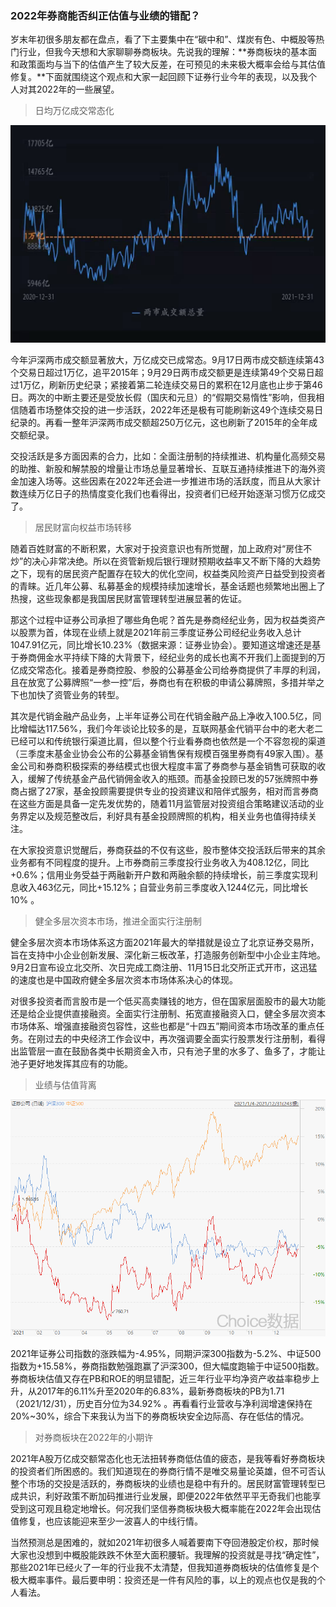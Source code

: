 ### 2022年券商能否纠正估值与业绩的错配？

岁末年初很多朋友都在盘点，看了下主要集中在“碳中和”、煤炭有色、中概股等热门行业，但我今天想和大家聊聊券商板块。先说我的理解：**券商板块的基本面和政策面均与当下的估值产生了较大反差，在可预见的未来极大概率会给与其估值修复。**下面就围绕这个观点和大家一起回顾下证券行业今年的表现，以及我个人对其2022年的一些展望。

> 日均万亿成交常态化

![万亿成交](../img/2022qs-0.jpg)

今年沪深两市成交额显著放大，万亿成交已成常态。9月17日两市成交额连续第43个交易日超过1万亿，追平2015年；9月29日两市成交额更是连续第49个交易日超过1万亿，刷新历史纪录；紧接着第二轮连续交易日的累积在12月底也止步于第46日。两次的中断主要还是受放长假（国庆和元旦）的“假期交易惰性”影响，但我相信随着市场整体交投的进一步活跃，2022年还是极有可能刷新这49个连续交易日纪录的。再看一整年沪深两市成交额超250万亿元，这也刷新了2015年的全年成交额纪录。

交投活跃是多方面因素的合力，比如：全面注册制的持续推进、机构量化高频交易的助推、新股和解禁股的增量让市场总量显著增长、互联互通持续推进下的海外资金加速入场等。这些因素在2022年还会进一步推进市场的活跃度，而且从大家计数连续万亿日子的热情度变化我们也看得出，投资者们已经开始逐渐习惯万亿成交了。

> 居民财富向权益市场转移

随着百姓财富的不断积累，大家对于投资意识也有所觉醒，加上政府对“房住不炒”的决心非常决绝。所以在资管新规后银行理财预期收益率又不断下降的大趋势之下，现有的居民资产配置存在较大的优化空间，权益类风险资产日益受到投资者的青睐。近几年公募、私募基金的规模持续加速增长，基金话题也频繁地出圈上了热搜，这些现象都是我国居民财富管理转型进展显著的佐证。

那这个过程中证券公司承担了哪些角色呢？首先是券商经纪业务，因为权益类资产以股票为首，体现在业绩上就是2021年前三季度证券公司经纪业务收入总计1047.91亿元，同比增长10.23%（数据来源：证券业协会）。要知道这增速还是基于券商佣金水平持续下降的大背景下，经纪业务的成长也离不开我们上面提到的万亿成交常态化。接着是券商控股、参股的公募基金公司给券商提供了丰厚的利润，且在放宽了公募牌照“一参一控”后，券商也有在积极的申请公募牌照，多措并举之下也加快了资管业务的转型。

其次是代销金融产品业务，上半年证券公司在代销金融产品上净收入100.5亿，同比增幅达117.56%，我们今年谈论比较多的是，互联网基金代销平台中的老大老二已经可以和传统银行渠道比肩，但以整个行业看券商也依然是一个不容忽视的渠道（三季度末基金业协会公布的公募基金销售保有规模百强里券商有49家入围）。基金公司和券商积极探索的券结模式也很大程度丰富了券商参与基金销售可获取的收入，缓解了传统基金产品代销佣金收入的瓶颈。而基金投顾已发的57张牌照中券商占据了27家，基金投顾需要提供专业的投资建议和陪伴式服务，相对而言券商在这些方面是具备一定先发优势的，随着11月监管层对投资组合策略建议活动的业务界定以及规范整改后，利好具有基金投顾牌照的机构，相关业务也值得持续关注。

在大家投资意识觉醒后，券商获益的不仅有这些，股市整体交投活跃后带来的其余业务都有不同程度的提升。上市券商前三季度投行业务收入为408.12亿，同比+0.6%；信用业务受益于两融新开户数和两融余额的持续增长，前三季度实现利息收入463亿元，同比+15.12%；自营业务前三季度收入1244亿元，同比增长10% 。

> 健全多层次资本市场，推进全面实行注册制

健全多层次资本市场体系这方面2021年最大的举措就是设立了北京证券交易所，旨在支持中小企业创新发展、深化新三板改革，打造服务创新型中小企业主阵地。9月2日宣布设立北交所、次日完成工商注册、11月15日北交所正式开市，这迅猛的速度也是中国政府健全多层次资本市场体系决心的体现。

对很多投资者而言股市是一个低买高卖赚钱的地方，但在国家层面股市的最大功能还是给企业提供直接融资。全面实行注册制、拓宽直接融资入口，健全多层次资本市场体系、增强直接融资包容性，这些也都是“十四五”期间资本市场改革的重点任务。在刚过去的中央经济工作会议中，再次强调要全面实行股票发行注册制，看得出监管层一直在鼓励各类中长期资金入市，只有池子里的水多了、鱼多了，才能让池子更好地发挥其应有的功能。

> 业绩与估值背离

![今年来收益](../img/2022qs-1.jpg)

2021年证券公司指数的涨跌幅为-4.95%，同期沪深300指数为-5.2%、中证500指数为+15.58%，券商指数勉强跑赢了沪深300，但大幅度跑输于中证500指数。券商板块估值又存在PB和ROE的明显错配，近三年行业平均净资产收益率稳步上升，从2017年的6.11%升至2020年的6.83%，最新券商板块的PB为1.71（2021/12/31），历史百分位为34.92% 。再看看行业营收与净利润增速保持在20%~30%，综合下来我认为当下的券商板块安全边际高、存在低估的情况。

> 对券商板块在2022年的小期许

2021年A股万亿成交额常态化也无法扭转券商低估值的疲态，是我等看好券商板块的投资者们所困惑的。我们知道现在的券商行情不是唯交易量论英雄，但不可否认整个市场的交投是活跃的，券商板块的业绩也是稳中有升的。居民财富管理转型已成共识，利好政策不断加码推进行业发展，即便2022年依然平平无奇我们也能享受到这可观且稳定地增长。何况我们坚信券商板块极大概率能在2022年会出现估值修复，也应该能迎来至少一波喜人的中线行情。

当然预测总是困难的，就如2021年初很多人喊着要南下夺回港股定价权，那时候大家也没想到中概股能跌跌不休至大面积腰斩。我理解的投资就是寻找“确定性”，那些2021年已经火了一年的行业我不太清楚，但我知道券商板块的估值修复是个极大概率事件。最后要申明：投资还是一件有风险的事，以上的观点也仅是我的个人看法。

                                                                                                                 



